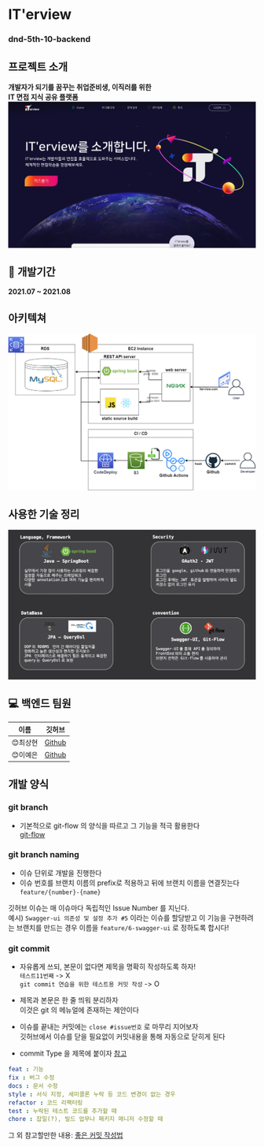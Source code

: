 # IT'erview
### dnd-5th-10-backend

## 프로젝트 소개
**개발자가 되기를 꿈꾸는 취업준비생, 이직러를 위한  
IT 면접 지식 공유 플랫폼**
![mainPage](image/main.png)

## :date: 개발기간
**2021.07 ~ 2021.08**

## 아키텍쳐
![architecture](image/architecture.png)

## 사용한 기술 정리
![dev description](image/description.png)   

## :computer: 백엔드 팀원
|이름|깃허브|
|------|---|
|😊최상현|[Github](https://github.com/d36choi)|
|😊이예은|[Github](https://github.com/RulLu16)|

## 개발 양식
### git branch 
- 기본적으로 git-flow 의 양식을 따르고 그 기능을 적극 활용한다  
[git-flow](https://danielkummer.github.io/git-flow-cheatsheet/index.ko_KR.html)  

### git branch naming 
- 이슈 단위로 개발을 진행한다
- 이슈 번호를 브랜치 이름의 prefix로 적용하고 뒤에 브랜치 이름을 연결짓는다   `feature/{number}-{name}`    
  
깃허브 이슈는 매 이슈마다 독립적인 Issue Number 를 지닌다.  
예시) `Swagger-ui 의존성 및 설정 추가 #5` 이라는 이슈를 할당받고 이 기능을 구현하려는 브랜치를 만드는 경우 이름을 `feature/6-swagger-ui` 로 정하도록 합시다!

### git commit 
- 자유롭게 쓰되, 본문이 없다면 제목을 명확히 작성하도록 하자!  
`테스트11번째` -> X  
`git commit 연습을 위한 테스트용 커밋 작성` -> O
- 제목과 본문은 한 줄 띄워 분리하자  
이것은 git 의 메뉴얼에 존재하는 제안이다
- 이슈를 끝내는 커밋에는 `close #issue번호` 로 마무리 지어보자  
깃허브에서 이슈를 닫을 필요없이 커밋내용을 통해 자동으로 닫히게 된다  
  
- commit Type 을 제목에 붙이자  [참고](https://velog.io/@new_wisdom/Clean-Coding-Commit-Message-Conventions)
```yaml
feat : 기능
fix : 버그 수정
docs : 문서 수정
style : 서식 지정, 세미콜론 누락 등 코드 변경이 없는 경우
refactor : 코드 리팩터링
test : 누락된 테스트 코드를 추가할 때
chore : 잡일(?), 빌드 업무나 패키지 매니저 수정할 때
```

그 외 참고할만한 내용: [좋은 커밋 작성법](https://meetup.toast.com/posts/106)
